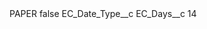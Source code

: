 <?xml version="1.0" encoding="UTF-8"?>
<CustomMetadata xmlns="http://soap.sforce.com/2006/04/metadata" xmlns:xsi="http://www.w3.org/2001/XMLSchema-instance" xmlns:xsd="http://www.w3.org/2001/XMLSchema">
    <label>PAPER</label>
    <protected>false</protected>
    <values>
        <field>EC_Date_Type__c</field>
        <value xsi:nil="true"/>
    </values>
    <values>
        <field>EC_Days__c</field>
        <value xsi:type="xsd:string">14</value>
    </values>
</CustomMetadata>
